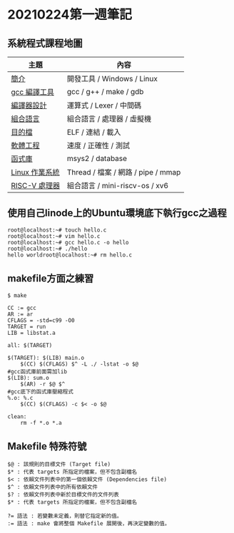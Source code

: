 # 20210224第一週筆記
## 系統程式課程地圖

主題                         | 內容
-----------------------------|--------------------------------------------
[簡介](01-sp)                | 開發工具 / Windows / Linux
[gcc 編譯工具](02-gcc)        | gcc / g++ / make / gdb
[編譯器設計](03-compiler)     | 運算式 / Lexer / 中間碼
[組合語言](04-asm)             | 組合語言 / 處理器 / 虛擬機
[目的檔](05-obj)              | ELF / 連結 / 載入
[軟體工程](06-se)               | 速度 / 正確性 / 測試
[函式庫](07-lib)              | msys2 / database
[Linux 作業系統](08-os)        | Thread / 檔案 / 網路 / pipe / mmap
[RISC-V 處理器](09-riscv)      | 組合語言 / mini-riscv-os / xv6 

## 使用自己linode上的Ubuntu環境底下執行gcc之過程
```
root@localhost:~# touch hello.c
root@localhost:~# vim hello.c
root@localhost:~# gcc hello.c -o hello
root@localhost:~# ./hello
hello worldroot@localhost:~# rm hello.c
```
## makefile方面之練習
``` $ make ```

```
CC := gcc
AR := ar
CFLAGS = -std=c99 -O0
TARGET = run
LIB = libstat.a

all: $(TARGET)

$(TARGET): $(LIB) main.o
	$(CC) $(CFLAGS) $^ -L ./ -lstat -o $@
#gcc函式庫前面需加lib
$(LIB): sum.o
	$(AR) -r $@ $^
#gcc底下的函式庫壓縮程式
%.o: %.c
	$(CC) $(CFLAGS) -c $< -o $@

clean:
	rm -f *.o *.a
```

## Makefile 特殊符號

```
$@ : 該規則的目標文件 (Target file)
$* : 代表 targets 所指定的檔案，但不包含副檔名
$< : 依賴文件列表中的第一個依賴文件 (Dependencies file)
$^ : 依賴文件列表中的所有依賴文件
$? : 依賴文件列表中新於目標文件的文件列表
$* : 代表 targets 所指定的檔案，但不包含副檔名

?= 語法 : 若變數未定義，則替它指定新的值。
:= 語法 : make 會將整個 Makefile 展開後，再決定變數的值。
```